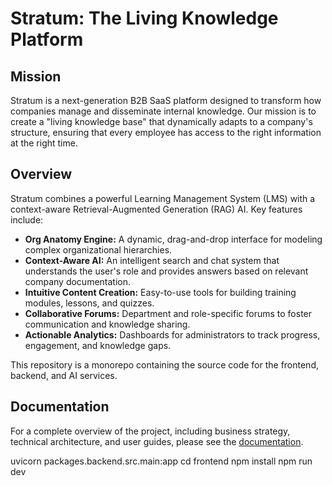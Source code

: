 # Stratum: The Living Knowledge Platform

## Mission

Stratum is a next-generation B2B SaaS platform designed to transform how companies manage and disseminate internal knowledge. Our mission is to create a "living knowledge base" that dynamically adapts to a company's structure, ensuring that every employee has access to the right information at the right time.

## Overview

Stratum combines a powerful Learning Management System (LMS) with a context-aware Retrieval-Augmented Generation (RAG) AI. Key features include:

*   **Org Anatomy Engine:** A dynamic, drag-and-drop interface for modeling complex organizational hierarchies.
*   **Context-Aware AI:** An intelligent search and chat system that understands the user's role and provides answers based on relevant company documentation.
*   **Intuitive Content Creation:** Easy-to-use tools for building training modules, lessons, and quizzes.
*   **Collaborative Forums:** Department and role-specific forums to foster communication and knowledge sharing.
*   **Actionable Analytics:** Dashboards for administrators to track progress, engagement, and knowledge gaps.

This repository is a monorepo containing the source code for the frontend, backend, and AI services.

## Documentation

For a complete overview of the project, including business strategy, technical architecture, and user guides, please see the [documentation](./docs/).

uvicorn packages.backend.src.main:app
cd frontend
npm install
npm run dev